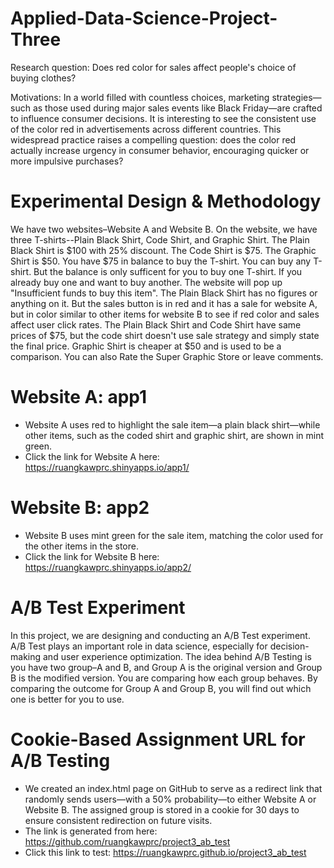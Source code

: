 # Applied-Data-Science-Project-Three
Research question: Does red color for sales affect people's choice of buying clothes?

Motivations: In a world filled with countless choices, marketing strategies—such as those used during major sales events like Black Friday—are crafted to influence consumer decisions. It is interesting to see the consistent use of the color red in advertisements across different countries. This widespread practice raises a compelling question: does the color red actually increase urgency in consumer behavior, encouraging quicker or more impulsive purchases?

# Experimental Design & Methodology

We have two websites–Website A and Website B. On the website, we have three T-shirts--Plain Black Shirt, Code Shirt, and Graphic Shirt. The Plain Black Shirt is $100 with 25% discount. The Code Shirt is $75. The Graphic Shirt is $50. You have $75 in balance to buy the T-shirt. You can buy any T-shirt. But the balance is only sufficent for you to buy one T-shirt. If you already buy one and want to buy another. The website will pop up "Insufficient funds to buy this item". The Plain Black Shirt has no figures or anything on it. But the sales button is in red and it has a sale for website A, but in color similar to other items for website B to see if red color and sales affect user click rates. The Plain Black Shirt and Code Shirt have same prices of $75, but the code shirt doesn't use sale strategy and simply state the final price. Graphic Shirt is cheaper at $50 and is used to be a comparison. You can also Rate the Super Graphic Store or leave comments.

# Website A: app1
- Website A uses red to highlight the sale item—a plain black shirt—while other items, such as the coded shirt and graphic shirt, are shown in mint green. 
- Click the link for Website A here: https://ruangkawprc.shinyapps.io/app1/

# Website B: app2
- Website B uses mint green for the sale item, matching the color used for the other items in the store.
- Click the link for Website B here: https://ruangkawprc.shinyapps.io/app2/

# A/B Test Experiment
In this project, we are designing and conducting an A/B Test experiment. A/B Test plays an important role in data science, especially for decision-making and user experience optimization. The idea behind A/B Testing is you have two group–A and B, and Group A is the original version and Group B is the modified version. You are comparing how each group behaves. By comparing the outcome for Group A and Group B, you will find out which one is better for you to use.

# Cookie-Based Assignment URL for A/B Testing
- We created an index.html page on GitHub to serve as a redirect link that randomly sends users—with a 50% probability—to either Website A or Website B. The assigned group is stored in a cookie for 30 days to ensure consistent redirection on future visits.
- The link is generated from here: https://github.com/ruangkawprc/project3_ab_test
- Click this link to test: https://ruangkawprc.github.io/project3_ab_test
